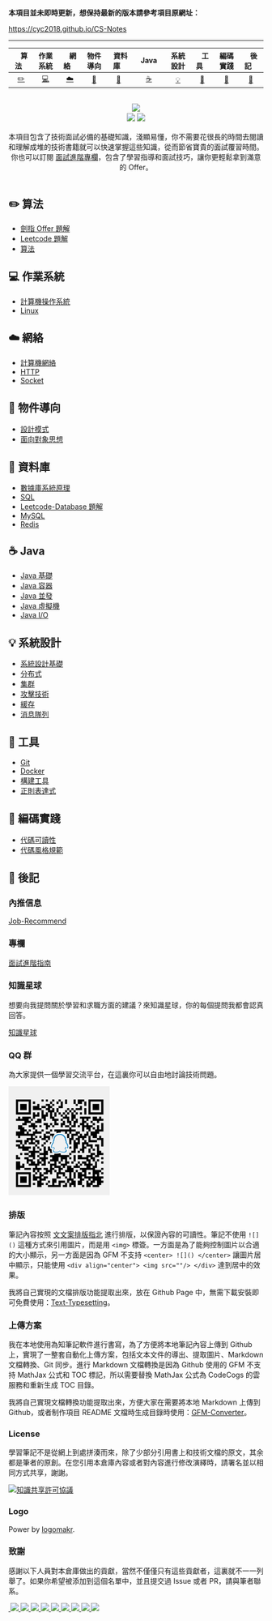 **本項目並未即時更新，想保持最新的版本請參考項目原網址：**

https://cyc2018.github.io/CS-Notes

---

| &nbsp;&nbsp;&nbsp;算法&nbsp;&nbsp;&nbsp; | 作業系統 | &nbsp;&nbsp;&nbsp;網絡&nbsp;&nbsp;&nbsp; | 物件導向 | &nbsp;&nbsp;資料庫&nbsp;&nbsp; | &nbsp;&nbsp;&nbsp;Java&nbsp;&nbsp;&nbsp; | 系統設計 | &nbsp;&nbsp;&nbsp;工具&nbsp;&nbsp;&nbsp; | 編碼實踐 | &nbsp;&nbsp;&nbsp;後記&nbsp;&nbsp;&nbsp; |
| :--------: | :---------: | :---------: | :---------: | :---------: | :---------:| :---------: | :-------: | :-------:| :------:|
| [:pencil2:](#pencil2-算法) | [:computer:](#computer-作業系統)|[:cloud:](#cloud-網絡) | [:art:](#art-物件導向) |[:floppy_disk:](#floppy_disk-資料庫)|  [:coffee:](#coffee-java)| [:bulb:](#bulb-系統設計)| [:wrench:](#wrench-工具)| [:watermelon:](#watermelon-編碼實踐)| [:memo:](#memo-後記) |

<br>
<div align="center">
    <img src="other/LogoMakr_0zpEzN.png" width="200px">
    <br>
    <a href="https://cyc2018.github.io/CS-Notes"> <img src="https://img.shields.io/badge/>-read-4ab8a1.svg"></a>  <a href="https://xiaozhuanlan.com/CyC2018"> <img src="https://img.shields.io/badge/_-more-4ab8a1.svg"></a>
    <br> <br>
    本項目包含了技術面試必備的基礎知識，淺顯易懂，你不需要花很長的時間去閱讀和理解成堆的技術書籍就可以快速掌握這些知識，從而節省寶貴的面試覆習時間。你也可以訂閱 <a href="https://xiaozhuanlan.com/CyC2018">面試進階專欄</a>，包含了學習指導和面試技巧，讓你更輕鬆拿到滿意的 Offer。
</div>
<br>

## :pencil2: 算法

- [劍指 Offer 題解](https://github.com/meliodaseren/CS-Notes/blob/master/docs/notes/剑指%20offer%20题解.md)
- [Leetcode 題解](https://github.com/meliodaseren/CS-Notes/blob/master/docs/notes/Leetcode%20题解.md)
- [算法](https://github.com/meliodaseren/CS-Notes/blob/master/docs/notes/算法.md)

## :computer: 作業系統

- [計算機操作系統](https://github.com/meliodaseren/CS-Notes/blob/master/docs/notes/计算机操作系统.md)
- [Linux](https://github.com/meliodaseren/CS-Notes/blob/master/docs/notes/Linux.md)

## :cloud: 網絡 

- [計算機網絡](https://github.com/meliodaseren/CS-Notes/blob/master/docs/notes/计算机网络.md)
- [HTTP](https://github.com/meliodaseren/CS-Notes/blob/master/docs/notes/HTTP.md)
- [Socket](https://github.com/meliodaseren/CS-Notes/blob/master/docs/notes/Socket.md)

## :art: 物件導向

- [設計模式](https://github.com/meliodaseren/CS-Notes/blob/master/docs/notes/设计模式.md)
- [面向對象思想](https://github.com/meliodaseren/CS-Notes/blob/master/docs/notes/面向对象思想.md)

## :floppy_disk: 資料庫

- [數據庫系統原理](https://github.com/meliodaseren/CS-Notes/blob/master/docs/notes/数据库系统原理.md)
- [SQL](https://github.com/meliodaseren/CS-Notes/blob/master/docs/notes/SQL.md)
- [Leetcode-Database 題解](https://github.com/meliodaseren/CS-Notes/blob/master/docs/notes/Leetcode-Database%20题解.md)
- [MySQL](https://github.com/meliodaseren/CS-Notes/blob/master/docs/notes/MySQL.md)
- [Redis](https://github.com/meliodaseren/CS-Notes/blob/master/docs/notes/Redis.md)

## :coffee: Java

- [Java 基礎](https://github.com/meliodaseren/CS-Notes/blob/master/docs/notes/Java%20基础.md)
- [Java 容器](https://github.com/meliodaseren/CS-Notes/blob/master/docs/notes/Java%20容器.md)
- [Java 並發](https://github.com/meliodaseren/CS-Notes/blob/master/docs/notes/Java%20并发.md)
- [Java 虛擬機](https://github.com/meliodaseren/CS-Notes/blob/master/docs/notes/Java%20虚拟机.md)
- [Java I/O](https://github.com/meliodaseren/CS-Notes/blob/master/docs/notes/Java%20IO.md)

## :bulb: 系統設計 

- [系統設計基礎](https://github.com/meliodaseren/CS-Notes/blob/master/docs/notes/系统设计基础.md)
- [分布式](https://github.com/meliodaseren/CS-Notes/blob/master/docs/notes/分布式.md)
- [集群](https://github.com/meliodaseren/CS-Notes/blob/master/docs/notes/集群.md)
- [攻擊技術](https://github.com/meliodaseren/CS-Notes/blob/master/docs/notes/攻击技术.md)
- [緩存](https://github.com/meliodaseren/CS-Notes/blob/master/docs/notes/缓存.md)
- [消息隊列](https://github.com/meliodaseren/CS-Notes/blob/master/docs/notes/消息队列.md)

## :wrench: 工具 

- [Git](https://github.com/meliodaseren/CS-Notes/blob/master/docs/notes/Git.md)
- [Docker](https://github.com/meliodaseren/CS-Notes/blob/master/docs/notes/Docker.md)
- [構建工具](https://github.com/meliodaseren/CS-Notes/blob/master/docs/notes/构建工具.md)
- [正則表達式](https://github.com/meliodaseren/CS-Notes/blob/master/docs/notes/正则表达式.md)

## :watermelon: 編碼實踐 

- [代碼可讀性](https://github.com/meliodaseren/CS-Notes/blob/master/docs/notes/代码可读性.md)
- [代碼風格規範](https://github.com/meliodaseren/CS-Notes/blob/master/docs/notes/代码风格规范.md)

## :memo: 後記 

### 內推信息

[Job-Recommend](https://github.com/CyC2018/Job-Recommend)

### 專欄

[面試進階指南](https://xiaozhuanlan.com/CyC2018)

### 知識星球

想要向我提問關於學習和求職方面的建議？來知識星球，你的每個提問我都會認真回答。

[知識星球](other/Planet.md)

### QQ 群

為大家提供一個學習交流平台，在這裏你可以自由地討論技術問題。

<img src="https://github.com/meliodaseren/CS-Notes/raw/master/other/group1.png" width="200px"></br>

### 排版

筆記內容按照 [文文案排版指北](https://github.com/sparanoid/chinese-copywriting-guidelines) 進行排版，以保證內容的可讀性。筆記不使用 `![]()` 這種方式來引用圖片，而是用 `<img>` 標簽。一方面是為了能夠控制圖片以合適的大小顯示，另一方面是因為 GFM 不支持 `<center> ![]() </center>` 讓圖片居中顯示，只能使用 `<div align="center"> <img src=""/> </div>` 達到居中的效果。

我將自己實現的文檔排版功能提取出來，放在 Github Page 中，無需下載安裝即可免費使用：[Text-Typesetting](https://github.com/CyC2018/Text-Typesetting)。

### 上傳方案

我在本地使用為知筆記軟件進行書寫，為了方便將本地筆記內容上傳到 Github 上，實現了一整套自動化上傳方案，包括文本文件的導出、提取圖片、Markdown 文檔轉換、Git 同步。進行 Markdown 文檔轉換是因為 Github 使用的 GFM 不支持 MathJax 公式和 TOC 標記，所以需要替換 MathJax 公式為 CodeCogs 的雲服務和重新生成 TOC 目錄。

我將自己實現文檔轉換功能提取出來，方便大家在需要將本地 Markdown 上傳到 Github，或者制作項目 README 文檔時生成目錄時使用：[GFM-Converter](https://github.com/CyC2018/GFM-Converter)。

### License

學習筆記不是從網上到處拼湊而來，除了少部分引用書上和技術文檔的原文，其余都是筆者的原創。在您引用本倉庫內容或者對內容進行修改演繹時，請署名並以相同方式共享，謝謝。

<a rel="license" href="http://creativecommons.org/licenses/by-nc-sa/4.0/"><img alt="知識共享許可協議" style="border-width:0" src="https://i.creativecommons.org/l/by-nc-sa/4.0/88x31.png" /></a>

### Logo

Power by [logomakr](https://logomakr.com/).

### 致謝

感謝以下人員對本倉庫做出的貢獻，當然不僅僅只有這些貢獻者，這裏就不一一列舉了。如果你希望被添加到這個名單中，並且提交過 Issue 或者 PR，請與筆者聯系。

<a href="https://github.com/linw7">
​    <img src="https://avatars3.githubusercontent.com/u/21679154?s=400&v=4" width="50px">
</a> 
<a href="https://github.com/g10guang">
​    <img src="https://avatars1.githubusercontent.com/u/18458140?s=400&v=4" width="50px">
</a> 
<a href="https://github.com/ResolveWang">
​    <img src="https://avatars1.githubusercontent.com/u/8018776?s=400&v=4" width="50px">
</a>
<a href="https://github.com/crossoverJie">
​    <img src="https://avatars1.githubusercontent.com/u/15684156?s=400&v=4" width="50px">
</a> 
<a href="https://github.com/jy03078584">
​    <img src="https://avatars2.githubusercontent.com/u/7719370?s=400&v=4" width="50px">
</a>
<a href="https://github.com/kwongtailau">
​    <img src="https://avatars0.githubusercontent.com/u/22954582?s=400&v=4" width="50px">
</a>
<a href="https://github.com/xiangflight">
​    <img src="https://avatars2.githubusercontent.com/u/10072416?s=400&v=4" width="50px">
</a>
<a href="https://github.com/mafulong">
​    <img src="https://avatars1.githubusercontent.com/u/24795000?s=400&v=4" width="50px">
</a>
<a href="https://github.com/yanglbme">
​    <img src="https://avatars1.githubusercontent.com/u/21008209?s=400&v=4" width="50px">
</a>
